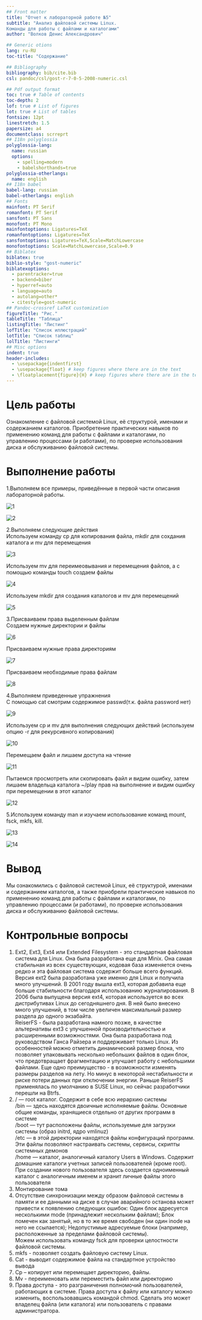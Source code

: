 ```yaml
---
## Front matter
title: "Отчет к лабораторной работе №5"
subtitle: "Анализ файловой системы Linux.
Команды для работы с файлами и каталогами"
author: "Волков Денис Александрович"

## Generic otions
lang: ru-RU
toc-title: "Содержание"

## Bibliography
bibliography: bib/cite.bib
csl: pandoc/csl/gost-r-7-0-5-2008-numeric.csl

## Pdf output format
toc: true # Table of contents
toc-depth: 2
lof: true # List of figures
lot: true # List of tables
fontsize: 12pt
linestretch: 1.5
papersize: a4
documentclass: scrreprt
## I18n polyglossia
polyglossia-lang:
  name: russian
  options:
	- spelling=modern
	- babelshorthands=true
polyglossia-otherlangs:
  name: english
## I18n babel
babel-lang: russian
babel-otherlangs: english
## Fonts
mainfont: PT Serif
romanfont: PT Serif
sansfont: PT Sans
monofont: PT Mono
mainfontoptions: Ligatures=TeX
romanfontoptions: Ligatures=TeX
sansfontoptions: Ligatures=TeX,Scale=MatchLowercase
monofontoptions: Scale=MatchLowercase,Scale=0.9
## Biblatex
biblatex: true
biblio-style: "gost-numeric"
biblatexoptions:
  - parentracker=true
  - backend=biber
  - hyperref=auto
  - language=auto
  - autolang=other*
  - citestyle=gost-numeric
## Pandoc-crossref LaTeX customization
figureTitle: "Рис."
tableTitle: "Таблица"
listingTitle: "Листинг"
lofTitle: "Список иллюстраций"
lotTitle: "Список таблиц"
lolTitle: "Листинги"
## Misc options
indent: true
header-includes:
  - \usepackage{indentfirst}
  - \usepackage{float} # keep figures where there are in the text
  - \floatplacement{figure}{H} # keep figures where there are in the text
---
```

# Цель работы 
Ознакомление с файловой системой Linux, её структурой, именами и содержанием
каталогов. Приобретение практических навыков по применению команд для работы
с файлами и каталогами, по управлению процессами (и работами), по проверке использования диска и обслуживанию файловой системы.

# Выполнение работы
1.Выполняем все примеры, приведённые в первой части описания лабораторной работы.

![1](1.jpg "1")

![2](2.jpg "2")

2.Выполняем следующие действия<br/>
Используем команду cp для копирования файла, mkdir для сохдания каталога и mv для перемещения 

![3](3.jpg "3")

Используем mv для переимеовывания и перемещения файлов, а с помощью команды touch создаем файлы

![4](4.jpg "4")

Используем mkdir для создания каталогов и mv для перемещений

![5](5.jpg "5")

3.Присваиваем права выделенным файлам <br/>
Создаем нужные директории и файлы 

![6](6.jpg "6")

Присваиваем нужные права директориям

![7](7.jpg "7")

Присваиваем необходимые права файлам

![8](8.jpg "8")

4.Выполняем приведенные упражнения <br/>
С помощью cat смотрим содержимое passwd(т.к. файла password нет)

![9](9.jpg "9")

Используем cp и mv для выполнения следующих действий (используем опцию -r для рекурсивного копирования)

![10](10.jpg "10")

Перемещаем файл и лишаем доступа на чтение

![11](11.jpg "11")

Пытаемся просмотреть или скопировать файл и видим ошибку, затем лишаем владельца каталога ~/play прав на выполнение и видим ошибку при перемещении в этот каталог

![12](12.jpg "12")

5.Используем команду man и изучаем использование команд mount, fsck, mkfs, kill.

![13](13.jpg "13")

![14](14.jpg "14")

# Вывод 
Мы ознакомились с файловой системой Linux, её структурой, именами и содержанием
каталогов, а также приобрели практические навыков по применению команд для работы
с файлами и каталогами, по управлению процессами (и работами), по проверке использования диска и обслуживанию файловой системы.

# Контрольные вопросы 
1. Ext2, Ext3, Ext4 или Extended Filesystem - это стандартная файловая система для Linux. Она была разработана еще для Minix. Она самая стабильная из всех существующих, кодовая база изменяется очень редко и эта файловая система содержит больше всего функций. Версия ext2 была разработана уже именно для Linux и получила много улучшений. В 2001 году вышла ext3, которая добавила еще больше стабильности благодаря использованию журналирования. В 2006 была выпущена версия ext4, которая используется во всех дистрибутивах Linux до сегодняшнего дня. В ней было внесено много улучшений, в том числе увеличен максимальный размер раздела до одного экзабайта.<br/>
ReiserFS - была разработана намного позже, в качестве альтернативы ext3 с улучшенной производительностью и расширенными возможностями. Она была разработана под руководством Ганса Райзера и поддерживает только Linux. Из особенностей можно отметить динамический размер блока, что позволяет упаковывать несколько небольших файлов в один блок, что предотвращает фрагментацию и улучшает работу с небольшими файлами. Еще одно преимущество - в возможности изменять размеры разделов на лету. Но минус в некоторой нестабильности и риске потери данных при отключении энергии. Раньше ReiserFS применялась по умолчанию в SUSE Linux, но сейчас разработчики перешли на Btrfs.
2. / — root каталог. Содержит в себе всю иерархию системы<br/>
/bin — здесь находятся двоичные исполняемые файлы. Основные общие команды, хранящиеся отдельно от других программ в системе<br/>
/boot — тут расположены файлы, используемые для загрузки системы (образ initrd, ядро vmlinuz)<br/>
/etc — в этой директории находятся файлы конфигураций программ. Эти файлы позволяют настраивать системы, сервисы, скрипты системных демонов<br/>
/home — каталог, аналогичный каталогу Users в Windows. Содержит домашние каталоги учетных записей пользователей (кроме root). При создании нового пользователя здесь создается одноименный каталог с аналогичным именем и хранит личные файлы этого пользователя
3. Монтирование тома
4. Отсутствие синхронизации между образом файловой системы в памяти и ее данными на диске в случае аварийного останова может привести к появлению следующих ошибок: Один блок адресуется несколькими mode (принадлежит нескольким файлам); Блок помечен как занятый, но в то же время свободен (ни один inode на него не ссылается); Недопустимые адресуемые блоки (например, расположенные за пределами файловой системы).<br/>
Можем использовать команду fsck для проверки целостности файловой системы.
5. mkfs - позволяет создать файловую систему Linux.
6. Cat - выводит содержимое файла на стандартное устройство вывода
7. Cp – копирует или перемещает директорию, файлы.
8. Mv - переименовать или переместить файл или директорию
9. Права доступа - это разграничения полномочий пользователей, работающих в системе. Права доступа к файлу или каталогу можно изменить, воспользовавшись командой chmod. Сделать это может владелец файла (или каталога) или пользователь с правами администратора.